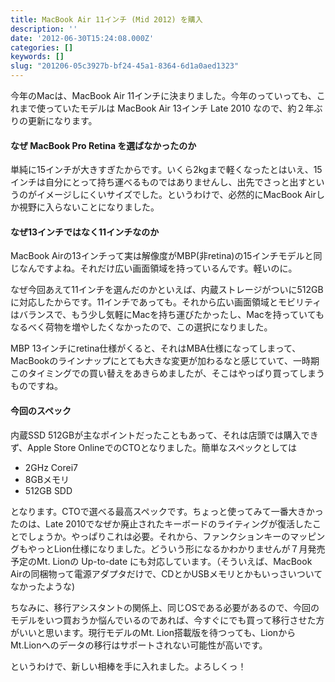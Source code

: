 ```yaml
---
title: MacBook Air 11インチ (Mid 2012) を購入
description: ''
date: '2012-06-30T15:24:08.000Z'
categories: []
keywords: []
slug: "201206-05c3927b-bf24-45a1-8364-6d1a0aed1323"
---
```

今年のMacは、MacBook Air 11インチに決まりました。今年のっていっても、これまで使っていたモデルは MacBook Air 13インチ Late 2010 なので、約２年ぶりの更新になります。

#### なぜ MacBook Pro Retina を選ばなかったのか

単純に15インチが大きすぎたからです。いくら2kgまで軽くなったとはいえ、15インチは自分にとって持ち運べるものではありませんし、出先でさっと出すというのがイメージしにくいサイズでした。というわけで、必然的にMacBook Airしか視野に入らないことになりました。

#### なぜ13インチではなく11インチなのか

MacBook Airの13インチって実は解像度がMBP(非retina)の15インチモデルと同じなんですよね。それだけ広い画面領域を持っているんです。軽いのに。  
  
なぜ今回あえて11インチを選んだのかといえば、内蔵ストレージがついに512GBに対応したからです。11インチであっても。それから広い画面領域とモビリティはバランスで、もう少し気軽にMacを持ち運びたかったし、Macを持っていてもなるべく荷物を増やしたくなかったので、この選択になりました。

MBP 13インチにretina仕様がくると、それはMBA仕様になってしまって、MacBookのラインナップにとても大きな変更が加わるなと感じていて、一時期このタイミングでの買い替えをあきらめましたが、そこはやっぱり買ってしまうものですね。

#### 今回のスペック

内蔵SSD 512GBが主なポイントだったこともあって、それは店頭では購入できず、Apple Store OnlineでのCTOとなりました。簡単なスペックとしては

*   2GHz Corei7
*   8GBメモリ
*   512GB SDD

となります。CTOで選べる最高スペックです。ちょっと使ってみて一番大きかったのは、Late 2010でなぜか廃止されたキーボードのライティングが復活したことでしょうか。やっぱりこれは必要。それから、ファンクションキーのマッピングもやっとLion仕様になりました。どういう形になるかわかりませんが７月発売予定のMt. Lionの Up-to-date にも対応しています。（そういえば、MacBook Airの同梱物って電源アダプタだけで、CDとかUSBメモリとかもいっさいついてなかったような)

ちなみに、移行アシスタントの関係上、同じOSである必要があるので、今回のモデルをいつ買おうか悩んでいるのであれば、今すぐにでも買って移行させた方がいいと思います。現行モデルのMt. Lion搭載版を待つっても、LionからMt.Lionへのデータの移行はサポートされない可能性が高いです。

というわけで、新しい相棒を手に入れました。よろしくっ！